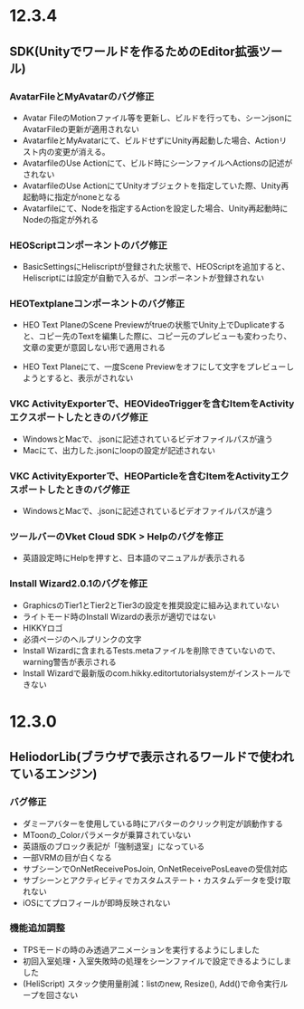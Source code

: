 # 12.3.4

## SDK(Unityでワールドを作るためのEditor拡張ツール)

### AvatarFileとMyAvatarのバグ修正
- Avatar FileのMotionファイル等を更新し、ビルドを行っても、シーンjsonにAvatarFileの更新が適用されない
- AvatarfileとMyAvatarにて、ビルドせずにUnity再起動した場合、Actionリスト内の変更が消える。
- AvatarfileのUse Actionにて、ビルド時にシーンファイルへActionsの記述がされない
- AvatarfileのUse ActionにてUnityオブジェクトを指定していた際、Unity再起動時に指定がnoneとなる
- Avatarfileにて、Nodeを指定するActionを設定した場合、Unity再起動時にNodeの指定が外れる

### HEOScriptコンポーネントのバグ修正

- BasicSettingsにHeliscriptが登録された状態で、HEOScriptを追加すると、Heliscriptには設定が自動で入るが、コンポーネントが登録されない

### HEOTextplaneコンポーネントのバグ修正

- HEO Text PlaneのScene Previewがtrueの状態でUnity上でDuplicateすると、コピー先のTextを編集した際に、コピー元のプレビューも変わったり、文章の変更が意図しない形で適用される

- HEO Text Planeにて、一度Scene Previewをオフにして文字をプレビューしようとすると、表示がされない

### VKC ActivityExporterで、HEOVideoTriggerを含むItemをActivityエクスポートしたときのバグ修正
- WindowsとMacで、.jsonに記述されているビデオファイルパスが違う 
- Macにて、出力した.jsonにloopの設定が記述されない 


### VKC ActivityExporterで、HEOParticleを含むItemをActivityエクスポートしたときのバグ修正
- WindowsとMacで、.jsonに記述されているビデオファイルパスが違う 

### ツールバーのVket Cloud SDK > Helpのバグを修正
- 英語設定時にHelpを押すと、日本語のマニュアルが表示される

### Install Wizard2.0.1のバグを修正
- GraphicsのTier1とTier2とTier3の設定を推奨設定に組み込まれていない
- ライトモード時のInstall Wizardの表示が適切ではない
- HIKKYロゴ
- 必須ページのヘルプリンクの文字
- Install Wizardに含まれるTests.metaファイルを削除できていないので、warning警告が表示される
- Install Wizardで最新版のcom.hikky.editortutorialsystemがインストールできない


# 12.3.0

## HeliodorLib(ブラウザで表示されるワールドで使われているエンジン)

### バグ修正
- ダミーアバターを使用している時にアバターのクリック判定が誤動作する
- MToonの_Colorパラメータが乗算されていない
- 英語版のブロック表記が「強制退室」になっている
- 一部VRMの目が白くなる
- サブシーンでOnNetReceivePosJoin, OnNetReceivePosLeaveの受信対応
- サブシーンとアクティビティでカスタムステート・カスタムデータを受け取れない
- iOSにてプロフィールが即時反映されない


### 機能追加調整
- TPSモードの時のみ透過アニメーションを実行するようにしました
- 初回入室処理・入室失敗時の処理をシーンファイルで設定できるようにしました
- (HeliScript) スタック使用量削減：listのnew, Resize(), Add()で命令実行ループを回さない

